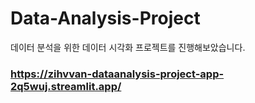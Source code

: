 # Data-Analysis-Project
데이터 분석을 위한 데이터 시각화 프로젝트를 진행해보았습니다.
### https://zihvvan-dataanalysis-project-app-2q5wuj.streamlit.app/
